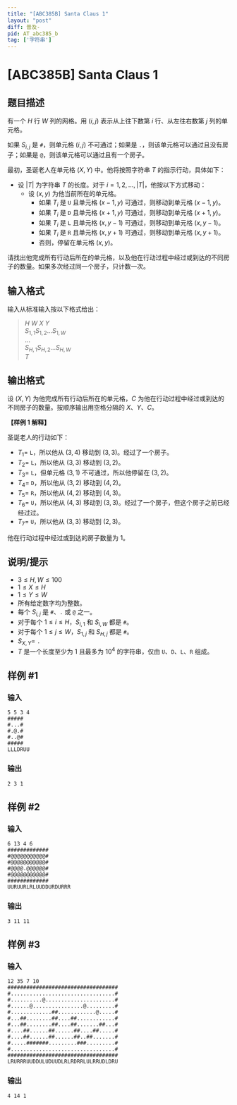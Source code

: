 ```yaml
---
title: "[ABC385B] Santa Claus 1"
layout: "post"
diff: 普及-
pid: AT_abc385_b
tag: ['字符串']
---
```


# [ABC385B] Santa Claus 1

## 题目描述

有一个 $H$ 行 $W$ 列的网格。用 $(i,j)$ 表示从上往下数第 $i$ 行、从左往右数第 $j$ 列的单元格。 

如果 $S_{i,j}$ 是 `#`，则单元格 $(i,j)$ 不可通过；如果是 `.`，则该单元格可以通过且没有房子；如果是 `@`，则该单元格可以通过且有一个房子。

最初，圣诞老人在单元格 $(X,Y)$ 中。他将按照字符串 $T$ 的指示行动，具体如下：

- 设 $|T|$ 为字符串 $T$ 的长度。对于 $i=1,2,\ldots,|T|$，他按以下方式移动：
    - 设 $(x,y)$ 为他当前所在的单元格。
        - 如果 $T_i$ 是 `U` 且单元格 $(x-1,y)$ 可通过，则移动到单元格 $(x-1,y)$。
        - 如果 $T_i$ 是 `D` 且单元格 $(x+1,y)$ 可通过，则移动到单元格 $(x+1,y)$。
        - 如果 $T_i$ 是 `L` 且单元格 $(x,y-1)$ 可通过，则移动到单元格 $(x,y-1)$。
        - 如果 $T_i$ 是 `R` 且单元格 $(x,y+1)$ 可通过，则移动到单元格 $(x,y+1)$。
        - 否则，停留在单元格 $(x,y)$。

请找出他完成所有行动后所在的单元格，以及他在行动过程中经过或到达的不同房子的数量。如果多次经过同一个房子，只计数一次。

## 输入格式

输入从标准输入按以下格式给出：

> $H$ $W$ $X$ $Y$  
$S_{1,1}S_{1,2}\ldots S_{1,W}$  
$\dots$  
$S_{H,1}S_{H,2}\ldots S_{H,W}$  
$T$

## 输出格式

设 $(X,Y)$ 为他完成所有行动后所在的单元格，$C$ 为他在行动过程中经过或到达的不同房子的数量。按顺序输出用空格分隔的 $X$、$Y$、$C$。

**【样例 $\bm 1$ 解释】**

圣诞老人的行动如下：

- $T_1=$ `L`，所以他从 $(3,4)$ 移动到 $(3,3)$。经过了一个房子。
- $T_2=$ `L`，所以他从 $(3,3)$ 移动到 $(3,2)$。
- $T_3=$ `L`，但单元格 $(3,1)$ 不可通过，所以他停留在 $(3,2)$。
- $T_4=$ `D`，所以他从 $(3,2)$ 移动到 $(4,2)$。
- $T_5=$ `R`，所以他从 $(4,2)$ 移动到 $(4,3)$。
- $T_6=$ `U`，所以他从 $(4,3)$ 移动到 $(3,3)$。经过了一个房子，但这个房子之前已经经过过。
- $T_7=$ `U`，所以他从 $(3,3)$ 移动到 $(2,3)$。

他在行动过程中经过或到达的房子数量为 $1$。

## 说明/提示

- $3 \leq H,W \leq 100$
- $1 \leq X \leq H$
- $1 \leq Y \leq W$
- 所有给定数字均为整数。
- 每个 $S_{i,j}$ 是 `#`、`.` 或 `@` 之一。
- 对于每个 $1 \leq i \leq H$，$S_{i,1}$ 和 $S_{i,W}$ 都是 `#`。
- 对于每个 $1 \leq j \leq W$，$S_{1,j}$ 和 $S_{H,j}$ 都是 `#`。
- $S_{X,Y}=$ `.`
- $T$ 是一个长度至少为 $1$ 且最多为 $10^4$ 的字符串，仅由 `U`、`D`、`L`、`R` 组成。

## 样例 #1

### 输入

```
5 5 3 4
#####
#...#
#.@.#
#..@#
#####
LLLDRUU
```

### 输出

```
2 3 1
```

## 样例 #2

### 输入

```
6 13 4 6
#############
#@@@@@@@@@@@#
#@@@@@@@@@@@#
#@@@@.@@@@@@#
#@@@@@@@@@@@#
#############
UURUURLRLUUDDURDURRR
```

### 输出

```
3 11 11
```

## 样例 #3

### 输入

```
12 35 7 10
###################################
#.................................#
#..........@......................#
#......@................@.........#
#.............##............@.....#
#...##........##....##............#
#...##........##....##.......##...#
#....##......##......##....##.....#
#....##......##......##..##.......#
#.....#######.........###.........#
#.................................#
###################################
LRURRRUUDDULUDUUDLRLRDRRLULRRUDLDRU
```

### 输出

```
4 14 1
```

